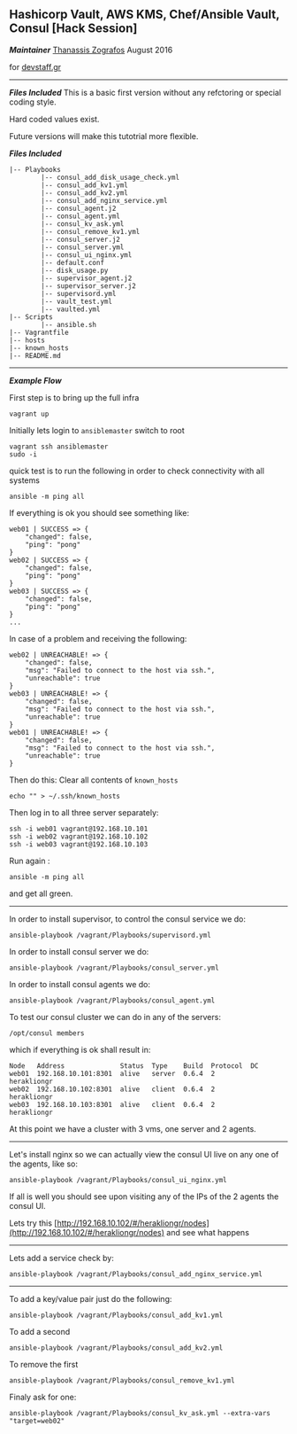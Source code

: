 Hashicorp Vault, AWS KMS, Chef/Ansible Vault, Consul [Hack Session]
-------------------------------------------------------------------

***Maintainer***
[Thanassis Zografos](mailto:tzografos@gmail.com)
August 2016

for [devstaff.gr](https://www.devstaff.gr)

----------

***Files Included***
This is a basic first version without any refctoring or special coding style.

Hard coded values exist.

Future versions will make this tutotrial more flexible.

***Files Included***
```
|-- Playbooks
        |-- consul_add_disk_usage_check.yml
        |-- consul_add_kv1.yml
        |-- consul_add_kv2.yml
        |-- consul_add_nginx_service.yml
        |-- consul_agent.j2
        |-- consul_agent.yml
        |-- consul_kv_ask.yml
       	|-- consul_remove_kv1.yml
       	|-- consul_server.j2
       	|-- consul_server.yml
        |-- consul_ui_nginx.yml
        |-- default.conf
        |-- disk_usage.py
        |-- supervisor_agent.j2
        |-- supervisor_server.j2   
        |-- supervisord.yml
        |-- vault_test.yml
        |-- vaulted.yml                
|-- Scripts
       	|-- ansible.sh
|-- Vagrantfile
|-- hosts
|-- known_hosts
|-- README.md
```

----------

***Example Flow***

First step is to bring up the full infra
```
vagrant up
```
Initially lets login to `ansiblemaster` switch to root
```
vagrant ssh ansiblemaster
sudo -i
```
quick test is to run the following in order to check connectivity with all systems
```
ansible -m ping all
```

If everything is ok you should see something like:
```
web01 | SUCCESS => {
    "changed": false,
    "ping": "pong"
}
web02 | SUCCESS => {
    "changed": false,
    "ping": "pong"
}
web03 | SUCCESS => {
    "changed": false,
    "ping": "pong"
}
...
```
In case of a problem and receiving the following:
```
web02 | UNREACHABLE! => {
    "changed": false,
    "msg": "Failed to connect to the host via ssh.",
    "unreachable": true
}
web03 | UNREACHABLE! => {
    "changed": false,
    "msg": "Failed to connect to the host via ssh.",
    "unreachable": true
}
web01 | UNREACHABLE! => {
    "changed": false,
    "msg": "Failed to connect to the host via ssh.",
    "unreachable": true
}
```
Then do this:
Clear all contents of `known_hosts`
```
echo "" > ~/.ssh/known_hosts
```
Then log in to all three server separately:
```
ssh -i web01 vagrant@192.168.10.101
ssh -i web02 vagrant@192.168.10.102
ssh -i web03 vagrant@192.168.10.103
```
Run again :
```
ansible -m ping all
```
and get all green.

----------

In order to install supervisor, to control the consul service we do:
```
ansible-playbook /vagrant/Playbooks/supervisord.yml
```
In order to install consul server we do:
```
ansible-playbook /vagrant/Playbooks/consul_server.yml
```

In order to install consul agents we do:

```
ansible-playbook /vagrant/Playbooks/consul_agent.yml
```
To test our consul cluster we can do in any of the servers:
```
/opt/consul members
```
which if everything is ok shall result in:
```
Node   Address              Status  Type    Build  Protocol  DC
web01  192.168.10.101:8301  alive   server  0.6.4  2         herakliongr
web02  192.168.10.102:8301  alive   client  0.6.4  2         herakliongr
web03  192.168.10.103:8301  alive   client  0.6.4  2         herakliongr
```

At this point we have a cluster with 3 vms, one server and 2 agents.

---
Let's install nginx so we can actually view the consul UI live on any one of the agents, like so:
```
ansible-playbook /vagrant/Playbooks/consul_ui_nginx.yml
```
If all is well you should see upon visiting any of the IPs of the 2 agents the consul UI.

Lets try this [http://192.168.10.102/#/herakliongr/nodes](http://192.168.10.102/#/herakliongr/nodes) and see what happens

---
Lets add a service check by:
```
ansible-playbook /vagrant/Playbooks/consul_add_nginx_service.yml
```

-------
To add a key/value pair just do the following:
```
ansible-playbook /vagrant/Playbooks/consul_add_kv1.yml
```
To add a second
```
ansible-playbook /vagrant/Playbooks/consul_add_kv2.yml
```
To remove the first
```
ansible-playbook /vagrant/Playbooks/consul_remove_kv1.yml
```
Finaly ask for one:
```
ansible-playbook /vagrant/Playbooks/consul_kv_ask.yml --extra-vars "target=web02"
```
